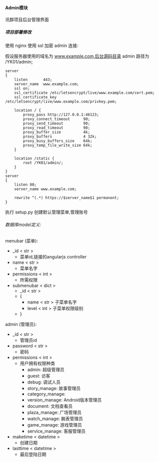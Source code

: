 #### Admin模块

讯群项目后台管理界面

##### 项目部署修改

使用 nginx 使用 ssl 加密 admin 连接:

假设服务器使用的域名为 www.example.com,后台源码目录 admin 路径为 /YK01/admin;

```
server
{
    listen       443;
    server_name  www.example.com;
    ssl on;
    ssl_certificate /etc/letsencrypt/live/www.example.com/cert.pem;
    ssl_certificate_key /etc/letsencrypt/live/www.example.com/privkey.pem;

    location / {
        proxy_pass http://127.0.0.1:46123;
        proxy_connect_timeout      90;
        proxy_send_timeout         90;
        proxy_read_timeout         90;
        proxy_buffer_size          4k;
        proxy_buffers              4 32k;
        proxy_busy_buffers_size    64k;
        proxy_temp_file_write_size 64k;
    }

    location /static {
        root /YK01/admin/;
    }
}
server
{
    listen 80;
    server_name www.example.com;

    rewrite ^(.*) https://$server_name$1 permanent;
}
```

执行 setup.py 创建默认管理菜单,管理账号

###### 数据库model定义:

menubar (菜单):

* _id < str >
    * 菜单id,链接的angularjs controller
* name < str >
    * 菜单名字
* permissions < int >
    * 所需权限
* submenubar < dict >
    * _id < str >
    * {
        * name < str > 子菜单名字
        * level < int > 子菜单权限级别
    * }

admin (管理员):

* _id < str >
    * 管理员id
* password < str >
    * 密码
* permissions < int >
    * 用户拥有权限种类
        * admin: 超级管理员
        * guest: 访客
        * debug: 调试人员
        * story_manage: 故事管理员
        * category_manage: 
        * version_manage: Android版本管理员
        * document: 文档查看员
        * plaza_manage: 广场管理员
        * watch_manage: 腕表管理员
        * game_manage: 游戏管理员
        * service_manage: 客服管理员
* maketime < datetime >
    * 创建日期
* lasttime < datetime >
    * 最后登陆日期

